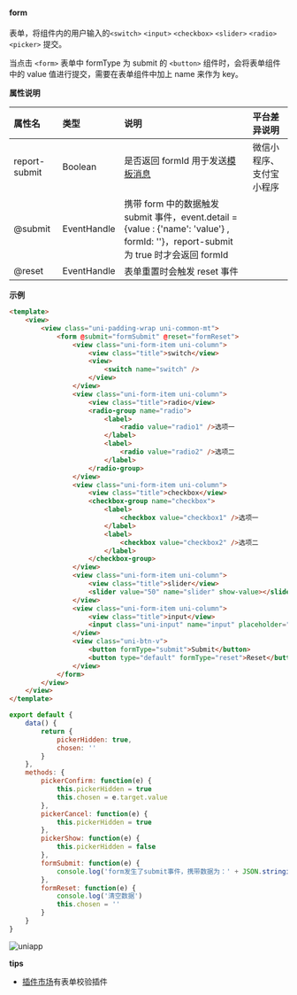 #### form
表单，将组件内的用户输入的``<switch>`` ``<input>`` ``<checkbox>`` ``<slider>`` ``<radio>`` ``<picker>`` 提交。

当点击 ``<form>`` 表单中 formType 为 submit 的 ``<button>`` 组件时，会将表单组件中的 value 值进行提交，需要在表单组件中加上 name 来作为 key。

**属性说明**

|属性名|类型|说明|平台差异说明|
|:-|:-|:-|:-|
|report-submit|Boolean|是否返回 formId 用于发送[模板消息](https://developers.weixin.qq.com/miniprogram/dev/framework/open-ability/template-message.html)|微信小程序、支付宝小程序|
|@submit|EventHandle|携带 form 中的数据触发 submit 事件，event.detail = {value : {'name': 'value'} , formId: ''}，report-submit 为 true 时才会返回 formId||
|@reset|EventHandle|表单重置时会触发 reset 事件|&nbsp;|

**示例**
 
```html
<template>
	<view>
		<view class="uni-padding-wrap uni-common-mt">
			<form @submit="formSubmit" @reset="formReset">
				<view class="uni-form-item uni-column">
					<view class="title">switch</view>
					<view>
						<switch name="switch" />
					</view>
				</view>
				<view class="uni-form-item uni-column">
					<view class="title">radio</view>
					<radio-group name="radio">
						<label>
							<radio value="radio1" />选项一
						</label>
						<label>
							<radio value="radio2" />选项二
						</label>
					</radio-group>
				</view>
				<view class="uni-form-item uni-column">
					<view class="title">checkbox</view>
					<checkbox-group name="checkbox">
						<label>
							<checkbox value="checkbox1" />选项一
						</label>
						<label>
							<checkbox value="checkbox2" />选项二
						</label>
					</checkbox-group>
				</view>
				<view class="uni-form-item uni-column">
					<view class="title">slider</view>
					<slider value="50" name="slider" show-value></slider>
				</view>
				<view class="uni-form-item uni-column">
					<view class="title">input</view>
					<input class="uni-input" name="input" placeholder="这是一个输入框" />
				</view>
				<view class="uni-btn-v">
					<button formType="submit">Submit</button>
					<button type="default" formType="reset">Reset</button>
				</view>
			</form>
		</view>
	</view>
</template>
```
 
```javascript
export default {
    data() {
        return {
            pickerHidden: true,
            chosen: ''
        }
    },
    methods: {
        pickerConfirm: function(e) {
            this.pickerHidden = true
            this.chosen = e.target.value
        },
        pickerCancel: function(e) {
            this.pickerHidden = true
        },
        pickerShow: function(e) {
            this.pickerHidden = false
        },
        formSubmit: function(e) {
            console.log('form发生了submit事件，携带数据为：' + JSON.stringify(e.detail.value))
        },
        formReset: function(e) {
            console.log('清空数据')
            this.chosen = ''
        }
    }
}
```

![uniapp](https://img-cdn-qiniu.dcloud.net.cn/uniapp/doc/img/form.png?t=201857)

**tips**
- [插件市场](http://ext.dcloud.net.cn/search?q=%E8%A1%A8%E5%8D%95%E6%A0%A1%E9%AA%8C)有表单校验插件